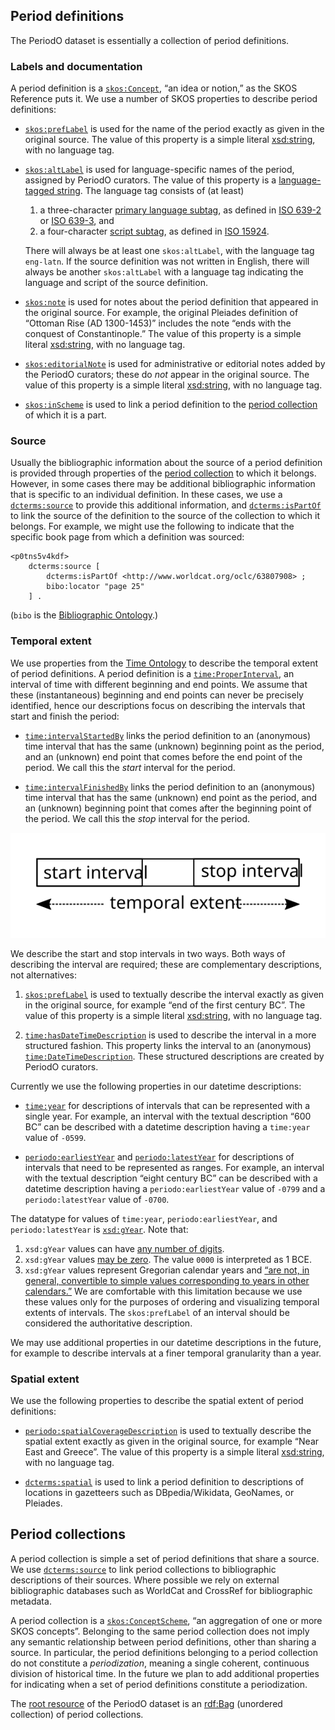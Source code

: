 ## Period definitions

The PeriodO dataset is essentially a collection of period definitions.

### Labels and documentation

A period definition is a [`skos:Concept`](http://www.w3.org/TR/skos-reference/#concepts), “an idea or notion,” as the SKOS Reference puts it. We use a number of SKOS properties to describe period definitions:

* [`skos:prefLabel`](http://www.w3.org/TR/skos-reference/#prefLabel) is used for the name of the period exactly as given in the original source. The value of this property is a simple literal [xsd:string](http://www.w3.org/TR/xmlschema11-2/#string), with no language tag.

* [`skos:altLabel`](http://www.w3.org/TR/skos-reference/#altLabel) is used for language-specific names of the period, assigned by PeriodO curators. The value of this property is a [language-tagged string](http://www.w3.org/TR/rdf11-concepts/#dfn-language-tagged-string). The language tag consists of (at least)

    1. a three-character [primary language subtag](http://tools.ietf.org/html/bcp47#section-2.2.1), as defined in [ISO 639-2](https://en.wikipedia.org/wiki/List_of_ISO_639-2_codes) or [ISO 639-3](https://en.wikipedia.org/wiki/ISO_639-3), and
    2. a four-character [script subtag](http://tools.ietf.org/html/bcp47#section-2.2.3), as defined in [ISO 15924](http://www.unicode.org/iso15924/codelists.html).

    There will always be at least one `skos:altLabel`, with the language tag `eng-latn`. If the source definition was not written in English, there will always be another `skos:altLabel` with a language tag indicating the language and script of the source definition.

* [`skos:note`](http://www.w3.org/TR/skos-reference/#note) is used for notes about the period definition that appeared in the original source. For example, the original Pleiades definition of “Ottoman Rise (AD 1300-1453)” includes the note “ends with the conquest of Constantinople.” The value of this property is a simple literal [xsd:string](http://www.w3.org/TR/xmlschema11-2/#string), with no language tag.

* [`skos:editorialNote`](http://www.w3.org/TR/skos-reference/#editorialNote) is used for administrative or editorial notes added by the PeriodO curators; these do *not* appear in the original source. The value of this property is a simple literal [xsd:string](http://www.w3.org/TR/xmlschema11-2/#string), with no language tag.

* [`skos:inScheme`](http://www.w3.org/TR/skos-reference/#inScheme) is used to link a period definition to the [period collection](#period-collections) of which it is a part.

### Source

Usually the bibliographic information about the source of a period definition is provided through properties of the [period collection](#period-collections) to which it belongs. However, in some cases there may be additional bibliographic information that is specific to an individual definition. In these cases, we use a [`dcterms:source`](http://dublincore.org/documents/dcmi-terms/#terms-source) to provide this additional information, and [`dcterms:isPartOf`](http://dublincore.org/documents/dcmi-terms/#terms-isPartOf) to link the source of the definition to the source of the collection to which it belongs. For example, we might use the following to indicate that the specific book page from which a definition was sourced:

    <p0tns5v4kdf>
        dcterms:source [
            dcterms:isPartOf <http://www.worldcat.org/oclc/63807908> ;
            bibo:locator "page 25"
        ] .

(`bibo` is the [Bibliographic Ontology](http://bibliontology.com).)

### Temporal extent

We use properties from the [Time Ontology](http://www.w3.org/TR/owl-time/) to describe the temporal extent of period definitions. A period definition is a [`time:ProperInterval`](http://www.w3.org/TR/owl-time/#relations), an interval of time with different beginning and end points. We assume that these (instantaneous) beginning and end points can never be precisely identified, hence our descriptions focus on describing the intervals that start and finish the period:

* [`time:intervalStartedBy`](http://www.w3.org/TR/owl-time/#relations) links the period definition to an (anonymous) time interval that has the same (unknown) beginning point as the period, and an (unknown) end point that comes before the end point of the period. We call this the *start* interval for the period.

* [`time:intervalFinishedBy`](http://www.w3.org/TR/owl-time/#relations) links the period definition to an (anonymous) time interval that has the same (unknown) end point as the period, and an (unknown) beginning point that comes after the beginning point of the period. We call this the *stop* interval for the period.

<img src="start-stop-intervals.svg" alt="Diagram showing the relation between a period and its start and stop intervals."/>

We describe the start and stop intervals in two ways. Both ways of describing the interval are required; these are complementary descriptions, not alternatives:

1. [`skos:prefLabel`](http://www.w3.org/TR/skos-reference/#prefLabel) is used to textually describe the interval exactly as given in the original source, for example “end of the first century BC”. The value of this property is a simple literal [xsd:string](http://www.w3.org/TR/xmlschema11-2/#string), with no language tag.

2. [`time:hasDateTimeDescription`](http://www.w3.org/TR/owl-time/#calclock) is used to describe the interval in a more structured fashion. This property links the interval to an (anonymous) [`time:DateTimeDescription`](http://www.w3.org/TR/owl-time/#calclock). These structured descriptions are created by PeriodO curators.

Currently we use the following properties in our datetime descriptions:

* [`time:year`](http://www.w3.org/TR/owl-time/#calclock) for descriptions of intervals that can be represented with a single year. For example, an interval with the textual description “600 BC” can be described with a datetime description having a `time:year` value of `-0599`.

* [`periodo:earliestYear`](http://n2t.net/ark:/99152/p0v#earliestYear) and [`periodo:latestYear`](http://n2t.net/ark:/99152/p0v#latestYear) for descriptions of intervals that need to be represented as ranges. For example, an interval with the textual description “eight century BC” can be described with a datetime description having a `periodo:earliestYear` value of `-0799` and a `periodo:latestYear` value of `-0700`.

The datatype for values of `time:year`, `periodo:earliestYear`, and `periodo:latestYear` is [`xsd:gYear`](http://www.w3.org/TR/xmlschema11-2/#gYear). Note that:

1. `xsd:gYear` values can have [any number of digits](http://www.w3.org/TR/xmlschema11-2/#partial-implementation).
2. `xsd:gYear` values [may be zero](http://www.w3.org/TR/xmlschema11-2/#dateTime-value-space). The value `0000` is interpreted as 1 BCE.
3. `xsd:gYear` values represent Gregorian calendar years and [“are not, in general, convertible to simple values corresponding to years in other calendars.”](http://www.w3.org/TR/xmlschema11-2/#gYear) We are comfortable with this limitation because we use these values only for the purposes of ordering and visualizing temporal extents of intervals. The `skos:prefLabel` of an interval should be considered the authoritative description.

We may use additional properties in our datetime descriptions in the future, for example to describe intervals at a finer temporal granularity than a year.

### Spatial extent

We use the following properties to describe the spatial extent of period definitions:

* [`periodo:spatialCoverageDescription`](http://n2t.net/ark:/99152/p0v#spatialCoverageDescription) is used to textually describe the spatial extent exactly as given in the original source, for example “Near East and Greece”. The value of this property is a simple literal [xsd:string](http://www.w3.org/TR/xmlschema11-2/#string), with no language tag.

* [`dcterms:spatial`](http://dublincore.org/documents/dcmi-terms/#terms-spatial) is used to link a period definition to descriptions of locations in gazetteers such as DBpedia/Wikidata, GeoNames, or Pleiades.

## <a name="period-collections"></a>Period collections

A period collection is simple a set of period definitions that share a source. We use [`dcterms:source`](http://dublincore.org/documents/dcmi-terms/#terms-source) to link period collections to bibliographic descriptions of their sources. Where possible we rely on external bibliographic databases such as WorldCat and CrossRef for bibliographic metadata.

A period collection is a [`skos:ConceptScheme`](http://www.w3.org/TR/skos-reference/#schemes), “an aggregation of one or more SKOS concepts”. Belonging to the same period collection does not imply any semantic relationship between period definitions, other than sharing a source. In particular, the period definitions belonging to a period collection do not constitute a *periodization*, meaning a single coherent, continuous division of historical time. In the future we plan to add additional properties for indicating when a set of period definitions constitute a periodization.

The [root resource](http://www.w3.org/TR/void/#root-resource) of the PeriodO dataset is an [rdf:Bag](http://www.w3.org/TR/rdf-schema/#ch_bag) (unordered collection) of period collections.




